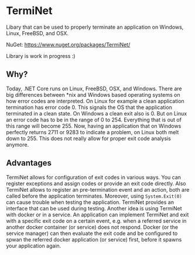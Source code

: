# TermiNet

Libary that can be used to properly terminate an application on Windows, Linux, FreeBSD, and OSX.

NuGet: <https://www.nuget.org/packages/TermiNet/>

Library is work in progress :)

## Why?

Today, .NET Core runs on Linux, FreeBSD, OSX, and Windows. There are big differences between *nix and Windows based operating systems on how error codes are interpreted.
On Linux for example a clean application termination has error code 0. This signals the OS that the application terminated in a clean state.
On Windows a clean exit also is 0. But on Linux an error code has to be in the range of 0 to 254. Everything that is out of this range will become 255.
Now, having an application that on Windows perfectly returns 2711 or 9283 to indicate a problem, on Linux both melt down to 255. This does not really allow for proper exit code analysis anymore.

## Advantages

TermiNet allows for configuration of exit codes in various ways. You can register exceptions and assign codes or provide an exit code directly. Also TermiNet allows to register an pre-termination event and an action, both are called before the application terminates. Moreover, using ```System.Exit(0)``` can cause trouble when testing the application. TermiNet provides an interface that can be used during testing.
Another idea is using TermiNet with docker or in a service. An application can implement TermiNet and exit with a specific exit code on a certain event, e.g. when a referred service in another docker container (or service) does not respond. Docker (or the service manager) can then evaluate the exit code and be configured to spwan the referred docker application (or service) first, before it spawns your application again.